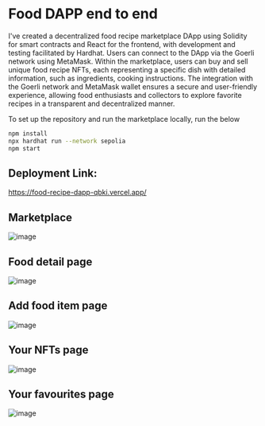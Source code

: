 # Food DAPP end to end

I've created a decentralized food recipe marketplace DApp using Solidity for smart contracts and React for the frontend, with development and testing facilitated by Hardhat. Users can connect to the DApp via the Goerli network using MetaMask. Within the marketplace, users can buy and  sell unique food recipe NFTs, each representing a specific dish with detailed information, such as ingredients, cooking instructions. The integration with the Goerli network and MetaMask wallet ensures a secure and user-friendly experience, allowing food enthusiasts and collectors to explore favorite recipes in a transparent and decentralized manner. 

To set up the repository and run the marketplace locally, run the below
```bash
npm install
npx hardhat run --network sepolia
npm start
```

## Deployment Link:
https://food-recipe-dapp-qbki.vercel.app/



## Marketplace
![image](https://github.com/andavarapulikith/FOOD-RECIPE-DAPP-/assets/108012282/cfd1e967-2a79-401a-b710-cfcbe9c5a791)

## Food detail page
![image](https://github.com/andavarapulikith/FOOD-RECIPE-DAPP-/assets/108012282/ac6d0937-34bd-48cd-bfe4-c8b7f8edb865)

## Add food item page
![image](https://github.com/andavarapulikith/FOOD-RECIPE-DAPP-/assets/108012282/7c1ae191-620b-41a2-8634-7a72251b64b9)

## Your NFTs page
![image](https://github.com/andavarapulikith/FOOD-RECIPE-DAPP-/assets/108012282/994e6e5b-7785-4a7f-84a4-7bb1986473d6)

## Your favourites page
![image](https://github.com/andavarapulikith/FOOD-RECIPE-DAPP-/assets/108012282/0eb89270-9c14-4436-ba39-c5e41cc87534)







